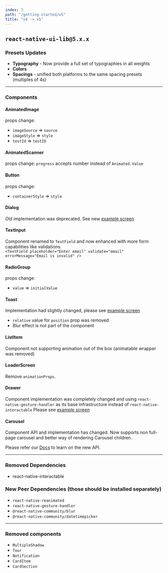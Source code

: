 ```yaml
---
index: 3
path: "/getting-started/v5"
title: "v4 -> v5"
---
```

## `react-native-ui-lib@5.x.x`

### Presets Updates

- **Typography** - Now provide a full set of typographies in all weights 
- **Colors**
- **Spacings** - unified both platforms to the same spacing presets (multiples of 4s)

--- 

### Components

#### AnimatedImage
props change:
- `imageSource` => `source`
- `imageStyle` => `style`
- `testId` => `testID`

#### AnimatedScanner
props change:
`progress` accepts number instead of `Animated.Value`

#### Button
props change:
- `containerStyle` => `style`

#### Dialog
Old implementation was deprecated. See new [example screen](https://github.com/wix/react-native-ui-lib/blob/master/demo/src/screens/componentScreens/DialogScreen.js)

#### TextInput
Component renamed to `TextField` and now enhanced with more form capabilities like validations. <br>
`<TextField placeholder="Enter email" validate="email" errorMessage="Email is invalid" />`

#### RadioGroup
props change:
- `value` => `initialValue`

#### Toast
Implementation had slightly changed, please see [example screen](https://github.com/wix/react-native-ui-lib/blob/master/demo/src/screens/componentScreens/ToastsScreen.js)
- `relative` value for `position` prop was removed
- Blur effect is not part of the component 

#### ListItem
Component not supporting animation out of the box (animatable wrapper was removed)

#### LoaderScreen
Remove `animationProps`.

#### Drawer
Component implementation was completely changed and using `react-native-gesture-handler` as its base infrastructure instead of `react-native-interactable`
Please see [example screen](https://github.com/wix/react-native-ui-lib/blob/master/demo/src/screens/componentScreens/DrawerScreen.tsx)

#### Carousel
Component API and implementation has changed. 
Now supports non full-page carousel and better way of rendering Carousel children.

Please refer our [Docs](https://wix.github.io/react-native-ui-lib/) to learn on the new API.

--- 
### Removed Dependencies
- react-native-interactable

### New Peer Dependencies (those should be installed separately)
- `react-native-reanimated`
- `react-native-gesture-handler`
- `@react-native-community/blur`
- `@react-native-community/datetimepicker`

---

### Removed components

- `MultipleShadow`
- `Tour`
- `Notification`
- `CardItem`
- `CardSection`